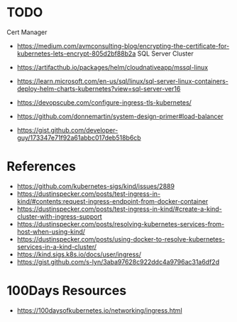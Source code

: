
# TODO
Cert Manager
* https://medium.com/avmconsulting-blog/encrypting-the-certificate-for-kubernetes-lets-encrypt-805d2bf88b2a
SQL Server Cluster
* https://artifacthub.io/packages/helm/cloudnativeapp/mssql-linux
* https://learn.microsoft.com/en-us/sql/linux/sql-server-linux-containers-deploy-helm-charts-kubernetes?view=sql-server-ver16


* https://devopscube.com/configure-ingress-tls-kubernetes/
* https://github.com/donnemartin/system-design-primer#load-balancer
* https://gist.github.com/developer-guy/173347e71f92a61abbc017deb518b6cb
  
# References
* https://github.com/kubernetes-sigs/kind/issues/2889
* https://dustinspecker.com/posts/test-ingress-in-kind/#contents:request-ingress-endpoint-from-docker-container
* https://dustinspecker.com/posts/test-ingress-in-kind/#create-a-kind-cluster-with-ingress-support
* https://dustinspecker.com/posts/resolving-kubernetes-services-from-host-when-using-kind/
* https://dustinspecker.com/posts/using-docker-to-resolve-kubernetes-services-in-a-kind-cluster/
* https://kind.sigs.k8s.io/docs/user/ingress/
* https://gist.github.com/s-lyn/3aba97628c922ddc4a9796ac31a6df2d

# 100Days Resources
* https://100daysofkubernetes.io/networking/ingress.html




